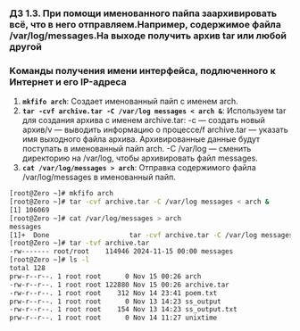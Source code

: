### Д3 1.3. При помощи именованного пайпа заархивировать всё, что в него отправляем.Например, содержимое файла /var/log/messages.На выходе получить архив tar или любой другой

### Kоманды получения имени интерфейса, подлюченного к Интернет и его IP-адреса

1. **`mkfifo arch`**: Создает именованный пайп с именем arch.
2. **`tar -cvf archive.tar -C /var/log messages < arch &`**: Используем tar для создания архива с именем archive.tar:
	-c — создать новый архив/v — выводить информацию о процессе/f archive.tar — указать имя выходного файла архива. Архивированные данные будут поступать в именованный пайп arch. -C /var/log — сменить директорию на /var/log, чтобы архивировать файл messages.
3. **`cat /var/log/messages > arch`**: Отправка содержимого файла /var/log/messages в именованный пайп.


```bash
[root@Zero ~]# mkfifo arch
[root@Zero ~]# tar -cvf archive.tar -C /var/log messages < arch &
[1] 106069
[root@Zero ~]# cat /var/log/messages > arch
messages
[1]+  Done                    tar -cvf archive.tar -C /var/log messages < arch
[root@Zero ~]# tar -tvf archive.tar
-rw------- root/root    114946 2024-11-15 00:00 messages
[root@Zero ~]# ls -l
total 128
prw-r--r--. 1 root root      0 Nov 15 00:26 arch
-rw-r--r--. 1 root root 122880 Nov 15 00:26 archive.tar
-rw-r--r--. 1 root root    312 Nov 14 23:41 poem.txt
prw-r--r--. 1 root root      0 Nov 13 14:23 ss_output
-rw-r--r--. 1 root root    154 Nov 13 14:23 ss_output.txt
prw-r--r--. 1 root root      0 Nov 14 11:27 unixtime


